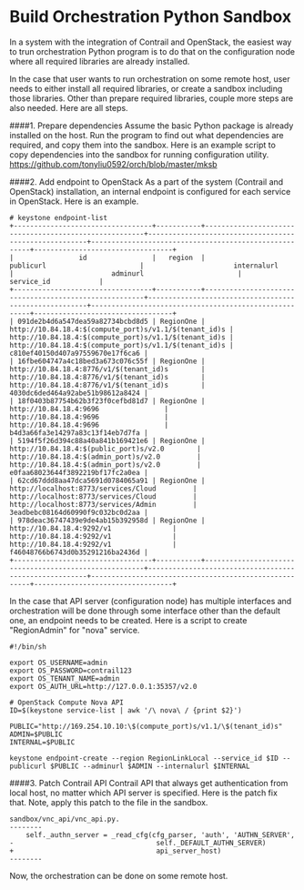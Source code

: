 # Build Orchestration Python Sandbox

In a system with the integration of Contrail and OpenStack, the easiest way to trun orchestration Python program is to do that on the configuration node where all required libraries are already installed.

In the case that user wants to run orchestration on some remote host, user needs to either install all required libraries, or create a sandbox including those libraries. Other than prepare required libraries, couple more steps are also needed. Here are all steps.

####1. Prepare dependencies
Assume the basic Python package is already installed on the host. Run the program to find out what dependencies are required, and copy them into the sandbox. Here is an example script to copy dependencies into the sandbox for running configuration utility.
https://github.com/tonyliu0592/orch/blob/master/mksb

####2. Add endpoint to OpenStack
As a part of the system (Contrail and OpenStack) installation, an internal endpoint is configured for each service in OpenStack. Here is an example.
```
# keystone endpoint-list
+----------------------------------+-----------+-------------------------------------------------------+-------------------------------------------------------+-------------------------------------------------------+----------------------------------+
|                id                |   region  |                       publicurl                       |                      internalurl                      |                        adminurl                       |            service_id            |
+----------------------------------+-----------+-------------------------------------------------------+-------------------------------------------------------+-------------------------------------------------------+----------------------------------+
| 091de2b4d6a547dea59a82734bcbd8d5 | RegionOne | http://10.84.18.4:$(compute_port)s/v1.1/$(tenant_id)s | http://10.84.18.4:$(compute_port)s/v1.1/$(tenant_id)s | http://10.84.18.4:$(compute_port)s/v1.1/$(tenant_id)s | c810ef40150d407a97559670e17f6ca6 |
| 16fbe604747a4c18bed3a673c076c55f | RegionOne |        http://10.84.18.4:8776/v1/$(tenant_id)s        |        http://10.84.18.4:8776/v1/$(tenant_id)s        |        http://10.84.18.4:8776/v1/$(tenant_id)s        | 4030dc6ded464a92abe51b98612a8424 |
| 18f0403b87754b62b3f23f0cefbd81d7 | RegionOne |                 http://10.84.18.4:9696                |                 http://10.84.18.4:9696                |                 http://10.84.18.4:9696                | b4d3a66fa3e14297a83c13f14eb7d7fa |
| 5194f5f26d394c88a40a841b169421e6 | RegionOne |         http://10.84.18.4:$(public_port)s/v2.0        |         http://10.84.18.4:$(admin_port)s/v2.0         |         http://10.84.18.4:$(admin_port)s/v2.0         | e0faa68023644f3892219bf17fc2a0ea |
| 62cd67ddd8aa47dca5691d0784065a91 | RegionOne |          http://localhost:8773/services/Cloud         |          http://localhost:8773/services/Cloud         |          http://localhost:8773/services/Admin         | 3eadbebc08164d60990f9c032bc0d2aa |
| 978deac36747439e9de4ab15b392958d | RegionOne |               http://10.84.18.4:9292/v1               |               http://10.84.18.4:9292/v1               |               http://10.84.18.4:9292/v1               | f46048766b6743d0b35291216ba2436d |
+----------------------------------+-----------+-------------------------------------------------------+-------------------------------------------------------+-------------------------------------------------------+----------------------------------+
```
In the case that API server (configuration node) has multiple interfaces and orchestration will be done through some interface other than the default one, an endpoint needs to be created. Here is a script to create "RegionAdmin" for "nova" service.
```
#!/bin/sh

export OS_USERNAME=admin
export OS_PASSWORD=contrail123
export OS_TENANT_NAME=admin
export OS_AUTH_URL=http://127.0.0.1:35357/v2.0

# OpenStack Compute Nova API
ID=$(keystone service-list | awk '/\ nova\ / {print $2}')

PUBLIC="http://169.254.10.10:\$(compute_port)s/v1.1/\$(tenant_id)s"
ADMIN=$PUBLIC
INTERNAL=$PUBLIC

keystone endpoint-create --region RegionLinkLocal --service_id $ID --publicurl $PUBLIC --adminurl $ADMIN --internalurl $INTERNAL

```

####3. Patch Contrail API
Contrail API that always get authentication from local host, no matter which API server is specified. Here is the patch fix that. Note, apply this patch to the file in the sandbox.
```
sandbox/vnc_api/vnc_api.py.
--------
    self._authn_server = _read_cfg(cfg_parser, 'auth', 'AUTHN_SERVER',
-                                   self._DEFAULT_AUTHN_SERVER)
+                                   api_server_host)
--------
```

Now, the orchestration can be done on some remote host.

